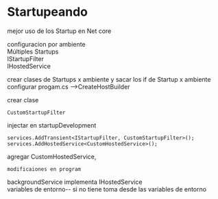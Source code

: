 # Startupeando
mejor uso de los Startup en Net core

configuracion por ambiente      
Múltiples Startups      
IStartupFilter      
IHostedService

crear clases de Startups x ambiente y sacar los if de Startup x ambiente        
configurar progam.cs -->CreateHostBuilder   

crear clase            

    CustomStartupFilter     
        
injectar en startupDevelopment       

    services.AddTransient<IStartupFilter, CustomStartupFilter>();       
    services.AddHostedService<CustomHostedService>();       
    
agregar CustomHostedService,        

    modificaiones en program        


backgroundService implementa IHostedService     
variables de entorno-- si no tiene toma desde las variables de entorno
